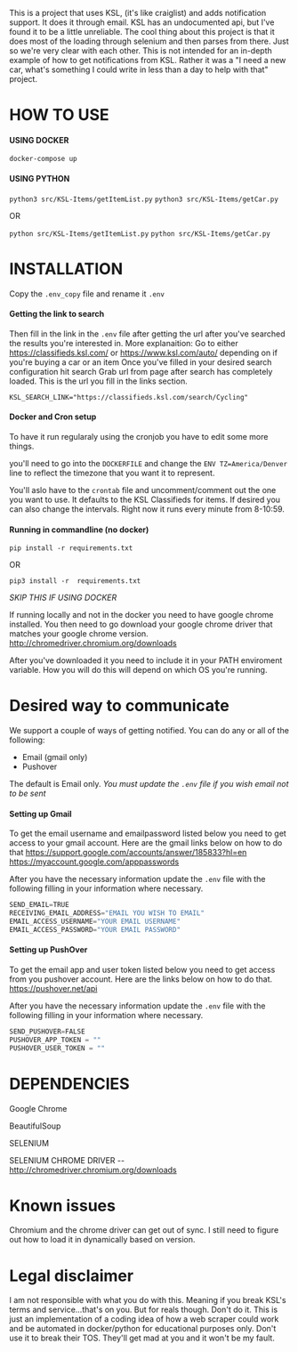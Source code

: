 This is a project that uses KSL, (it's like craiglist) and adds notification support. It does it through email. KSL has an undocumented api, but I've found it to be a little unreliable. The cool thing about this project is that it does most of the loading through selenium and then parses from there. Just so we're very clear with each other. This is not intended for an in-depth example of how to get notifications from KSL. Rather it was a "I need a new car, what's something I could write in less than a day to help with that" project.

# HOW TO USE

#### USING DOCKER

`docker-compose up`

#### USING PYTHON
`python3 src/KSL-Items/getItemList.py`
`python3 src/KSL-Items/getCar.py`

OR

`python src/KSL-Items/getItemList.py`
`python src/KSL-Items/getCar.py`

# INSTALLATION

Copy the `.env_copy` file and rename it `.env`

#### Getting the link to search

Then  fill in the link in the `.env` file after getting the url after you've searched the results you're interested in. 
	More explanaition:
		Go to either https://classifieds.ksl.com/ or https://www.ksl.com/auto/ depending on if you're buying a car or an item
		Once you've filled in your desired search configuration hit search
		Grab url from page after search has completely loaded.
		This is the url you fill in the links section.

`KSL_SEARCH_LINK="https://classifieds.ksl.com/search/Cycling"`


#### Docker and Cron setup

To have it run regularaly using the cronjob you have to edit some more things.

you'll need to go into the `DOCKERFILE` and change the `ENV TZ=America/Denver` line to reflect the timezone that you want it to represent. 

You'll aslo have to the `crontab` file and uncomment/comment out the one you want to use. It defaults to the KSL Classifieds for items. If desired you can also change the intervals. Right now it runs every minute from 8-10:59.

#### Running in commandline (no docker)
`pip install -r requirements.txt`

OR

`pip3 install -r  requirements.txt`

*SKIP THIS IF USING DOCKER*

If running locally and not in the docker you need to have google chrome installed. You then need to go download your google chrome driver that matches your google chrome version.
http://chromedriver.chromium.org/downloads

After you've downloaded it you need to include it in your PATH enviroment variable. How you will do this will depend on which OS you're running.

# Desired way to communicate
We support a couple of ways of getting notified. You can do any or all of the following:
* Email (gmail only)
* Pushover

The default is Email only. *You must update the `.env` file if you wish email not to be sent*

#### Setting up Gmail

To get the email username and emailpassword listed below you need to get access to your gmail account. Here are the gmail links below on how to do that
https://support.google.com/accounts/answer/185833?hl=en
https://myaccount.google.com/apppasswords

After you have the necessary information update the `.env` file with the following filling in your information where necessary.

```python
SEND_EMAIL=TRUE
RECEIVING_EMAIL_ADDRESS="EMAIL YOU WISH TO EMAIL"
EMAIL_ACCESS_USERNAME="YOUR EMAIL USERNAME"
EMAIL_ACCESS_PASSWORD="YOUR EMAIL PASSWORD"
```

#### Setting up PushOver

To get the email app and user token listed below you need to get access from you pushover account. Here are the links below on how to do that.
https://pushover.net/api

After you have the necessary information update the `.env` file with the following filling in your information where necessary.

```python
SEND_PUSHOVER=FALSE
PUSHOVER_APP_TOKEN = ""
PUSHOVER_USER_TOKEN = ""
```


# DEPENDENCIES
Google Chrome

BeautifulSoup

SELENIUM

SELENIUM CHROME DRIVER -- http://chromedriver.chromium.org/downloads

# Known issues
Chromium and the chrome driver can get out of sync. I still need to figure out how to load it in dynamically based on version.

# Legal disclaimer
I am not responsible with what you do with this. Meaning if you break KSL's terms and service...that's on you.
But for reals though. Don't do it. This is just an implementation of a coding idea of how a web scraper could work and be automated in docker/python for educational purposes only. Don't use it to break their TOS. They'll get mad at you and it won't be my fault.
